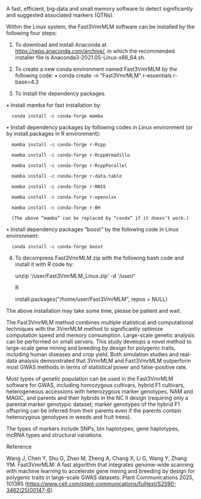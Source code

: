 A fast, efficient, big-data and small memory software to detect significantly and suggested associated markers (QTNs).

Within the Linux system, the Fast3VmrMLM software can be installed by the following four steps:

1) To download and install Anaconda at https://repo.anaconda.com/archive/, in which the recommended installer file is Anaconda3-2021.05-Linux-x86_64.sh.

2) To create a new conda environment named Fast3VmrMLM by the following code:
   •
       conda create -n "Fast3VmrMLM" r-essentials r-base=4.3
   
3) To install the dependency packages.
   
  •	Install mamba for fast installation by:
  
      conda install -c conda-forge mamba
      
  •	Install dependency packages by following codes in Linux environment (or by install.packages in R environment):
  
      mamba install -c conda-forge r-Rcpp
      
      mamba install -c conda-forge r-RcppArmadillo
      
      mamba install -c conda-forge r-RcppParallel
      
      mamba install -c conda-forge r-data.table
      
      mamba install -c conda-forge r-MASS
      
      mamba install -c conda-forge r-openxlsx
      
      mamba install -c conda-forge r-BH  
      
      (The above “mamba” can be replaced by “conda” if it doesn’t work.)
      
  •	Install dependency packages “boost” by the following code in Linux environment:
  
      conda install -c conda-forge boost
      
4) To decompress Fast3VmrMLM.zip with the following bash code and install it with R code by:
   
   unzip '/user/Fast3VmrMLM_Linux.zip' -d '/user/'

   R

   install.packages("/home/user/Fast3VmrMLM", repos = NULL)


The above installation may take some time, please be patient and wait.

The Fast3VmrMLM method combines multiple statistical and computational techniques with the 3VmrMLM method to significantly optimize computation speed and memory consumption. Large-scale genetic analysis can be performed on small servers. This study develops a novel method to large-scale gene mining and breeding by design for polygenic traits, including human diseases and crop yield. Both simulation studies and real-data analysis demonstrated that 3VmrMLM and Fast3VmrMLM outperform most GWAS methods in terms of statistical power and false-positive rate.

Most types of genetic population can be used in the Fast3VmrMLM software for GWAS, including homozygous cultivars, hybrid F1 cultivars, heterogeneous accessions with heterozygous marker genotypes, NAM and MAGIC, and parents and their hybrids in the NC II design (requiring only a parental marker genotypic dataset; marker genotypes of the hybrid F1 offspring can be inferred from their parents even if the parents contain heterozygous genotypes in weeds and fruit trees).

The types of markers include SNPs, bin haplotypes, gene haplotypes, lncRNA types and structural variations.

Reference

Wang J, Chen Y, Shu G, Zhao M, Zheng A, Chang X, Li G, Wang Y, Zhang YM. Fast3VmrMLM: A fast algorithm that integrates genome-wide scanning with machine learning to accelerate gene mining and breeding by design for polygenic traits in large-scale GWAS datasets. Plant Communications 2025, 101385 (https://www.cell.com/plant-communications/fulltext/S2590-3462(25)00147-6).
